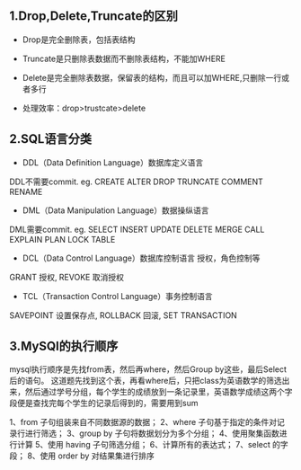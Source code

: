 ## 1.Drop,Delete,Truncate的区别

* Drop是完全删除表，包括表结构

* Truncate是只删除表数据而不删除表结构，不能加WHERE

* Delete是完全删除表数据，保留表的结构，而且可以加WHERE,只删除一行或者多行

* 处理效率：drop>trustcate>delete

## 2.SQL语言分类

* DDL（Data Definition Language）数据库定义语言

DDL不需要commit. eg. CREATE ALTER DROP TRUNCATE COMMENT RENAME

* DML（Data Manipulation Language）数据操纵语言

DML需要commit. eg. SELECT INSERT UPDATE DELETE MERGE CALL EXPLAIN PLAN LOCK TABLE
    
* DCL（Data Control Language）数据库控制语言  授权，角色控制等

GRANT 授权, REVOKE 取消授权
    
* TCL（Transaction Control Language）事务控制语言

SAVEPOINT 设置保存点, ROLLBACK  回滚, SET TRANSACTION

## 3.MySQl的执行顺序

mysql执行顺序是先找from表，然后再where，然后Group by这些，最后Select后的语句。
这道题先找到这个表，再看where后，只把class为英语数学的筛选出来，然后通过学号分组，每个学生的成绩放到一条记录里，英语数学成绩这两个字段便是查找完每个学生的记录后得到的，需要用到sum

1、from 子句组装来自不同数据源的数据；
2、where 子句基于指定的条件对记录行进行筛选；
3、group by 子句将数据划分为多个分组；
4、使用聚集函数进行计算
5、使用 having 子句筛选分组；
6、计算所有的表达式；
7、select 的字段；
8、使用 order by 对结果集进行排序
